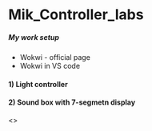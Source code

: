 # Mik_Controller_labs

<h5>My work setup</h5>
<ul>
    <li>Wokwi - official page</li>
    <li>Wokwi in VS code</li>
</ul>

<h4>1) Light controller</h4>




<h4>2) Sound box with 7-segmetn display</h4>

<>